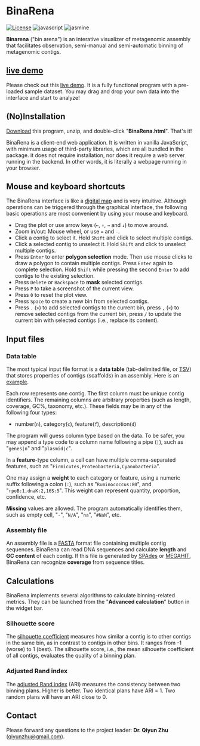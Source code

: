 # BinaRena

[![License](https://img.shields.io/badge/License-BSD%203--Clause-blue.svg)](https://opensource.org/licenses/BSD-3-Clause)
![javascript](https://badges.aleen42.com/src/javascript.svg)
![jasmine](https://badges.aleen42.com/src/jasmine.svg)

**Binarena** ("bin arena") is an interative visualizer of metagenomic assembly that facilitates observation, semi-manual and semi-automatic binning of metagenomic contigs.

## [live demo](https://qiyunlab.github.io/binarena/demo.html)

Please check out this [live demo](https://qiyunlab.github.io/binarena/demo.html). It is a fully functional program with a pre-loaded sample dataset. You may drag and drop your own data into the interface and start to analyze!


## (No)Installation

[Download](https://github.com/qiyunlab/binarena/archive/refs/heads/master.zip) this program, unzip, and double-click "**BinaRena.html**". That's it!

BinaRena is a client-end web application. It is written in vanilla JavaScript, with minimum usage of third-party libraries, which are all bundled in the package. it does not require installation, nor does it require a web server running in the backend. In other words, it is literally a webpage running in your browser.


## Mouse and keyboard shortcuts

The BinaRena interface is like a [digital map](https://www.google.com/maps) and is very intuitive. Although operations can be triggered through the graphical interface, the following basic operations are most convenient by using your mouse and keyboard.

- Drag the plot or use arrow keys (<code>&larr;</code>, <code>&uarr;</code>, <code>&rarr;</code> and <code>&darr;</code>) to move around.
- Zoom in/out: Mouse wheel, or use `=` and `-`.
- Click a contig to select it. Hold `Shift` and click to select multiple contigs.
- Click a selected contig to unselect it. Hold `Shift` and click to unselect multiple contigs.
- Press `Enter` to enter **polygon selection** mode. Then use mouse clicks to draw a polygon to contain multiple contigs. Press `Enter` again to complete selection. Hold `Shift` while pressing the second `Enter` to add contigs to the existing selection.
- Press `Delete` or `Backspace` to **mask** selected contigs.
- Press `P` to take a screenshot of the current view.
- Press `0` to reset the plot view.
- Press `Space` to create a new bin from selected contigs.
- Press `.` (`>`) to add selected contigs to the current bin, press `,` (`<`) to remove selected contigs from the current bin, press `/` to update the current bin with selected contigs (i.e., replace its content).


## Input files

### Data table

The most typical input file format is a **data table** (tab-delimited file, or [TSV](https://en.wikipedia.org/wiki/Tab-separated_values)) that stores properties of contigs (scaffolds) in an assembly. Here is an [example](examples/input.tsv).

Each row represents one contig. The first column must be unique contig identifiers. The remaining columns are arbitrary properties (such as length, coverage, GC%, taxonomy, etc.). These fields may be in any of the following four types:

- number(`n`), category(`c`), feature(`f`), description(`d`)

The program will guess column type based on the data. To be safer, you may append a type code to a column name following a pipe (`|`), such as "`genes|n`" and "`plasmid|c`".

In a **feature**-type column, a cell can have multiple comma-separated features, such as "`Firmicutes,Proteobacteria,Cyanobacteria`".

One may assign a **weight** to each category or feature, using a numeric suffix following a colon (`:`), such as "`Ruminococcus:80`", and "`rpoB:1,dnaK:2,16S:5`".
This weight can represent quantity, proportion, confidence, etc.

**Missing** values are allowed. The program automatically identifies them, such as empty cell, "`-`", "`N/A`", "`na`", "`#NaN`", etc.

### Assembly file

An assembly file is a [FASTA](https://en.wikipedia.org/wiki/FASTA_format) format file containing multiple contig sequences. BinaRena can read DNA sequences and calculate **length** and **GC content** of each contig. If this file is generated by [SPAdes](https://cab.spbu.ru/software/spades/) or [MEGAHIT](https://github.com/voutcn/megahit), BinaRena can recognize **coverage** from sequence titles.


## Calculations

BinaRena implements several algorithms to calculate binning-related metrics. They can be launched from the "**Advanced calculation**" button in the widget bar.

### Silhouette score

The [silhouette coefficient](https://en.wikipedia.org/wiki/Silhouette_(clustering)) measures how similar a contig is to other contigs in the same bin, as in contrast to contigs in other bins. It ranges from -1 (worse) to 1 (best). The silhouette score, i.e., the mean silhouette coefficient of all contigs, evaluates the quality of a binning plan.

### Adjusted Rand index

The [adjusted Rand index](https://en.wikipedia.org/wiki/Rand_index) (ARI) measures the consistency between two binning plans. Higher is better. Two identical plans have ARI = 1. Two random plans will have an ARI close to 0.


## Contact

Please forward any questions to the project leader: **Dr. Qiyun Zhu** (qiyunzhu@gmail.com).
